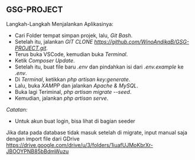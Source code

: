 
## GSG-PROJECT

Langkah-Langkah Menjalankan Aplikasinya:

- Cari Folder tempat simpan projek, lalu, *Git Bash*.
- Setelah itu, jalankan *GIT CLONE https://github.com/WinoAndikaB/GSG-PROJECT.git*.
- Terus buka VSCode, kemudian buka *Terminal*.
- Ketik *Composer Update*.
- Setelah itu, buat file baru *.env* dan pindahkan isi dari *.env.example* ke *.env*.
- Di *Terminal*, ketikkan *php artisan key:generate*.
- Lalu, buka *XAMPP* dan jalankan *Apache & MySQL*.
- Buka lagi Teriminal, *php artisan migrate --seed*.
- Kemudian, jalankan *php artisan serve*.

*Catatan:*
- Untuk akun buat login, bisa lihat di bagian seeder

Jika data pada database tidak masuk setelah di migrate, input manual saja dengan import file dari GDrive
https://drive.google.com/drive/u/3/folders/1iuafUJMoKbrXr-JBOOYPNB85bBdmWuzu
